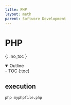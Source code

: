 ```yaml
---
title: PHP
layout: meth
parent: Software Development
---
```

# PHP
{: .no_toc }

<details open markdown="block">
  <summary>
    Outline
  </summary>
- TOC
{:toc}
</details>

## execution
`php myphpfile.php`